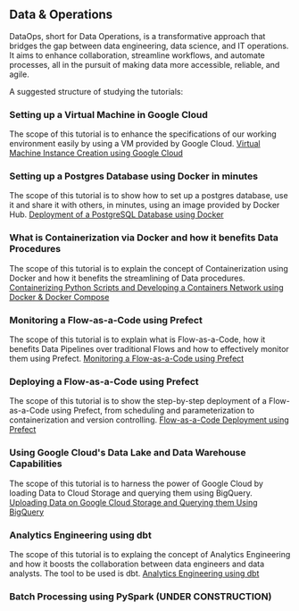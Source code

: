 ## Data & Operations

DataOps, short for Data Operations, is a transformative approach that bridges the gap between data engineering, data science, and IT operations. It aims to enhance collaboration, streamline workflows, and automate processes, all in the pursuit of making data more accessible, reliable, and agile.

A suggested structure of studying the tutorials:

### Setting up a Virtual Machine in Google Cloud

The scope of this tutorial is to enhance the specifications of our working environment easily by using a VM provided by Google Cloud.
[Virtual Machine Instance Creation using Google Cloud](https://github.com/ssideris/Data_Management_Concepts/tree/main/DevOps/Virtual%20Machine%20Instance%20Creation%20using%20Google%20Cloud.pdf)

### Setting up a Postgres Database using Docker in minutes

The scope of this tutorial is to show how to set up a postgres database, use it and share it with others, in minutes, using an image provided by Docker Hub.
[Deployment of a PostgreSQL Database using Docker](https://github.com/ssideris/Data_Management_Concepts/tree/main/DevOps/Deployment%20of%20a%20PostgreSQL%20Database%20using%20Docker)

### What is Containerization via Docker and how it benefits Data Procedures

The scope of this tutorial is to explain the concept of Containerization using Docker and how it benefits the streamlining of Data procedures.
[Containerizing Python Scripts and Developing a Containers Network using Docker & Docker Compose](https://github.com/ssideris/Data_Management_Concepts/tree/main/DevOps/Containerizing%20Python%20Scripts%20and%20Developing%20a%20Containers%20Network%20using%20Docker%20%26%20Docker%20Compose)

### Monitoring a Flow-as-a-Code using Prefect

The scope of this tutorial is to explain what is Flow-as-a-Code, how it benefits Data Pipelines over traditional Flows and how to effectively monitor them using Prefect.
[Monitoring a Flow-as-a-Code using Prefect](https://github.com/ssideris/Data_Management_Concepts/tree/main/DevOps/Monitoring%20Flow-as-a-Code%20using%20Prefect)

### Deploying a Flow-as-a-Code using Prefect

The scope of this tutorial is to show the step-by-step deployment of a Flow-as-a-Code using Prefect, from scheduling and parameterization to containerization and version controlling.
[Flow-as-a-Code Deployment using Prefect](https://github.com/ssideris/Data_Management_Concepts/tree/main/DevOps/Flow-as-a-Code%20Deployment%20using%20Prefect)

### Using Google Cloud's Data Lake and Data Warehouse Capabilities 

The scope of this tutorial is to harness the power of Google Cloud by loading Data to Cloud Storage and querying them using BigQuery.
[Uploading Data on Google Cloud Storage and Querying them Using BigQuery](https://github.com/ssideris/Data_Management_Concepts/tree/main/DevOps/Uploading%20Data%20in%20Google%20Cloud%20Storage%20and%20Querying%20them%20using%20Big%20Query)

### Analytics Engineering using dbt

The scope of this tutorial is to explaing the concept of Analytics Engineering and how it boosts the collaboration between data engineers and data analysts. The tool to be used is dbt.
[Analytics Engineering using dbt](https://github.com/ssideris/Data_Management_Concepts/tree/main/DevOps/Analytics%20Engineering%20using%20dbt)

### Batch Processing using PySpark (UNDER CONSTRUCTION)
